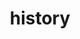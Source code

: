 ---
pid: ws26
title: history
location_transcription: Washington Square
coordinates: "[-75.151923905351, 39.946940469492]"
zipcode: '19106'
gen_neighborhood: Center City
neighborhood: Society Hill,Old City
outside_phl: 
age: '8'
age_range: 6-13
instagram: 
image_file_name: ws_26.jpg
proposal_transcription: a mural showing the history of Philly.
topic: History
topic_summary: 0, 0
type: Other No Form
keywords_other: 
credit: 
image_labels: 
twitter: 
facebook: 
permalink: "/monuments/ws26/"
layout: item-page
---